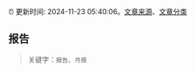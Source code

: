 :alarm_clock: 更新时间: 2024-11-23 05:40:06。[文章来源](/README.md)、[文章分类](/TAGS.md)

## 报告


> 关键字：`报告`、`月报`




